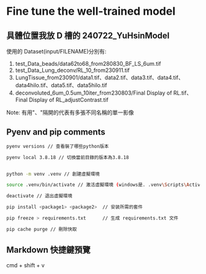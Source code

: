 # Fine tune the well-trained model

## 具體位置我放 D 槽的 240722_YuHsinModel

使用的 Dataset(input/FILENAME)分別有:

1. test_Data_beads/data62to68_from280830_BF_LS_6um.tif
2. test_Data_Lung_deconv/RL_10_from230911.tif
3. LungTissue_from230901/data1.tif、data2.tif、data3.tif、data4.tif、data4hilo.tif、data5.tif、data5hilo.tif
4. deconvoluted_6um_0.5um_10iter_from230803/Final Display of RL.tif、Final Display of RL_adjustContrast.tif

Note: 有用"、"隔開的代表有多張不同名稱的單一影像

## Pyenv and pip comments

```bash
pyenv versions // 查看裝了哪些python版本

pyenv local 3.8.18 // 切換當前目錄的版本為3.8.18


python -m venv .venv // 創建虛擬環境

source .venv/bin/activate // 激活虛擬環境 (windows是. .venv\Scripts\Activate)

deactivate // 退出虛擬環境

pip install <package1> <package2>  // 安装所需的套件

pip freeze > requirements.txt      // 生成 requirements.txt 文件

pip cache purge // 刪除快取
```

## Markdown 快捷鍵預覽

cmd + shift + v
